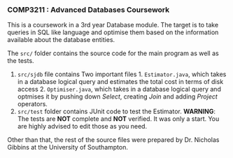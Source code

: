 ### COMP3211 : Advanced Databases Coursework

This is a coursework in a 3rd year Database module. The target is to take queries in SQL like language and optimise them based on
the information available about the database entities.

The ```src/``` folder contains the source code for the main program as well as the tests.
  1. ```src/sjdb``` file contains Two important files
    1. ```Estimator.java```, which takes in a database logical query and estimates the total cost in terms of disk access
    2. ```Optimiser.java```, which takes in a database logical query and optmises it by pushing down _Select_, creating _Join_ and adding
    _Project_ operators.
  2. ```src/test``` folder contains JUnit code to test the Estimator. **WARNING**: The tests are **NOT** complete and **NOT** verified.
  It was only a start. You are highly advised to edit those as you need.
  
Other than that, the rest of the source files were prepared by Dr. Nicholas Gibbins at the University of Southampton.
